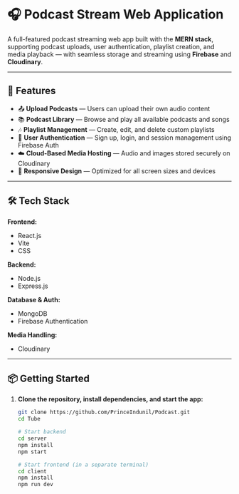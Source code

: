 # 🎧 Podcast Stream Web Application

A full-featured podcast streaming web app built with the **MERN stack**, supporting podcast uploads, user authentication, playlist creation, and media playback — with seamless storage and streaming using **Firebase** and **Cloudinary**.

---

## 🚀 Features

- 📤 **Upload Podcasts** — Users can upload their own audio content  
- 📚 **Podcast Library** — Browse and play all available podcasts and songs  
- 🎶 **Playlist Management** — Create, edit, and delete custom playlists  
- 🔐 **User Authentication** — Sign up, login, and session management using Firebase Auth  
- ☁️ **Cloud-Based Media Hosting** — Audio and images stored securely on Cloudinary  
- 📱 **Responsive Design** — Optimized for all screen sizes and devices  

---

## 🛠️ Tech Stack

**Frontend:**
- React.js
- Vite
- CSS

**Backend:**
- Node.js
- Express.js

**Database & Auth:**
- MongoDB
- Firebase Authentication

**Media Handling:**
- Cloudinary

---

## 📦 Getting Started

1. **Clone the repository, install dependencies, and start the app:**
   ```bash
   git clone https://github.com/PrinceIndunil/Podcast.git
   cd Tube

   # Start backend
   cd server
   npm install
   npm start

   # Start frontend (in a separate terminal)
   cd client
   npm install
   npm run dev
